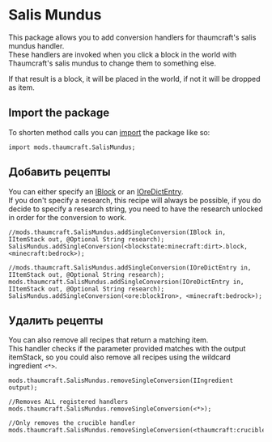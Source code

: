 # Salis Mundus

This package allows you to add conversion handlers for thaumcraft's salis mundus handler.  
These handlers are invoked when you click a block in the world with Thaumcraft's salis mundus to change them to something else.

If that result is a block, it will be placed in the world, if not it will be dropped as item.

## Import the package

To shorten method calls you can [import](/AdvancedFunctions/Import/) the package like so:

```zenscript
import mods.thaumcraft.SalisMundus;
```

## Добавить рецепты

You can either specify an [IBlock](/Vanilla/Blocks/IBlock/) or an [IOreDictEntry](/Vanilla/OreDict/IOreDictEntry/).  
If you don't specify a research, this recipe will always be possible, if you do decide to specify a research string, you need to have the research unlocked in order for the conversion to work.

```zenscript
//mods.thaumcraft.SalisMundus.addSingleConversion(IBlock in, IItemStack out, @Optional String research);
SalisMundus.addSingleConversion(<blockstate:minecraft:dirt>.block, <minecraft:bedrock>);

//mods.thaumcraft.SalisMundus.addSingleConversion(IOreDictEntry in, IItemStack out, @Optional String research);
mods.thaumcraft.SalisMundus.addSingleConversion(IOreDictEntry in, IItemStack out, @Optional String research);
SalisMundus.addSingleConversion(<ore:blockIron>, <minecraft:bedrock>);
```

## Удалить рецепты

You can also remove all recipes that return a matching item.  
This handler checks if the parameter provided matches with the output itemStack, so you could also remove all recipes using the wildcard ingredient `<*>`.

```zenscript
mods.thaumcraft.SalisMundus.removeSingleConversion(IIngredient output);

//Removes ALL registered handlers
mods.thaumcraft.SalisMundus.removeSingleConversion(<*>);

//Only removes the crucible handler
mods.thaumcraft.SalisMundus.removeSingleConversion(<thaumcraft:crucible>);
```